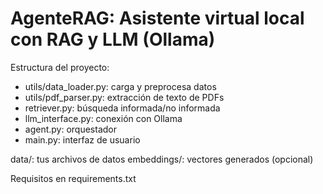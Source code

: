 # AgenteRAG: Asistente virtual local con RAG y LLM (Ollama)

Estructura del proyecto:
- utils/data_loader.py: carga y preprocesa datos
- utils/pdf_parser.py: extracción de texto de PDFs
- retriever.py: búsqueda informada/no informada
- llm_interface.py: conexión con Ollama
- agent.py: orquestador
- main.py: interfaz de usuario

data/: tus archivos de datos
embeddings/: vectores generados (opcional)

Requisitos en requirements.txt

